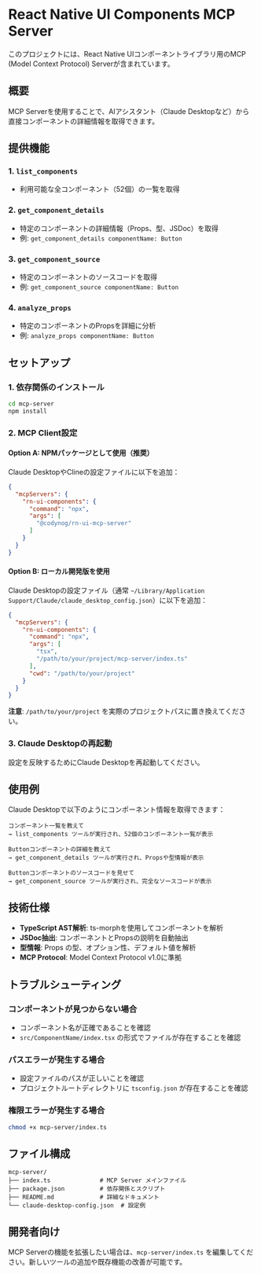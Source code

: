 # React Native UI Components MCP Server

このプロジェクトには、React Native UIコンポーネントライブラリ用のMCP (Model Context Protocol) Serverが含まれています。

## 概要

MCP Serverを使用することで、AIアシスタント（Claude Desktopなど）から直接コンポーネントの詳細情報を取得できます。

## 提供機能

### 1. `list_components`
- 利用可能な全コンポーネント（52個）の一覧を取得

### 2. `get_component_details`
- 特定のコンポーネントの詳細情報（Props、型、JSDoc）を取得
- 例: `get_component_details componentName: Button`

### 3. `get_component_source`
- 特定のコンポーネントのソースコードを取得
- 例: `get_component_source componentName: Button`

### 4. `analyze_props`
- 特定のコンポーネントのPropsを詳細に分析
- 例: `analyze_props componentName: Button`

## セットアップ

### 1. 依存関係のインストール
```bash
cd mcp-server
npm install
```

### 2. MCP Client設定

#### Option A: NPMパッケージとして使用（推奨）

Claude DesktopやClineの設定ファイルに以下を追加：

```json
{
  "mcpServers": {
    "rn-ui-components": {
      "command": "npx",
      "args": [
        "@codynog/rn-ui-mcp-server"
      ]
    }
  }
}
```

#### Option B: ローカル開発版を使用

Claude Desktopの設定ファイル（通常 `~/Library/Application Support/Claude/claude_desktop_config.json`）に以下を追加：

```json
{
  "mcpServers": {
    "rn-ui-components": {
      "command": "npx",
      "args": [
        "tsx",
        "/path/to/your/project/mcp-server/index.ts"
      ],
      "cwd": "/path/to/your/project"
    }
  }
}
```

**注意**: `/path/to/your/project` を実際のプロジェクトパスに置き換えてください。

### 3. Claude Desktopの再起動

設定を反映するためにClaude Desktopを再起動してください。

## 使用例

Claude Desktopで以下のようにコンポーネント情報を取得できます：

```
コンポーネント一覧を教えて
→ list_components ツールが実行され、52個のコンポーネント一覧が表示

Buttonコンポーネントの詳細を教えて
→ get_component_details ツールが実行され、Propsや型情報が表示

Buttonコンポーネントのソースコードを見せて
→ get_component_source ツールが実行され、完全なソースコードが表示
```

## 技術仕様

- **TypeScript AST解析**: ts-morphを使用してコンポーネントを解析
- **JSDoc抽出**: コンポーネントとPropsの説明を自動抽出
- **型情報**: Props の型、オプション性、デフォルト値を解析
- **MCP Protocol**: Model Context Protocol v1.0に準拠

## トラブルシューティング

### コンポーネントが見つからない場合
- コンポーネント名が正確であることを確認
- `src/ComponentName/index.tsx` の形式でファイルが存在することを確認

### パスエラーが発生する場合
- 設定ファイルのパスが正しいことを確認
- プロジェクトルートディレクトリに `tsconfig.json` が存在することを確認

### 権限エラーが発生する場合
```bash
chmod +x mcp-server/index.ts
```

## ファイル構成

```
mcp-server/
├── index.ts              # MCP Server メインファイル
├── package.json          # 依存関係とスクリプト
├── README.md             # 詳細なドキュメント
└── claude-desktop-config.json  # 設定例
```

## 開発者向け

MCP Serverの機能を拡張したい場合は、`mcp-server/index.ts` を編集してください。新しいツールの追加や既存機能の改善が可能です。
